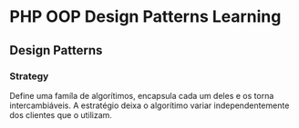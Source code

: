 # PHP OOP Design Patterns Learning

## Design Patterns

### Strategy

Define uma famíla de algorítimos, encapsula cada um deles e os torna intercambiáveis.
A estratégio deixa o algorítimo variar independentemente dos clientes que o utilizam.

